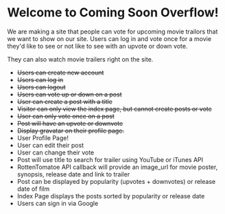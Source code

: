 Welcome to Coming Soon Overflow!
=

We are making a site that people can vote for upcoming movie trailors that we want to show on our site. Users can log in and vote once for a movie they'd like to see or not like to see with an upvote or down vote.

They can also watch movie trailers right on the site.

- ~~Users can create new account~~
- ~~Users can log in~~
- ~~Users can logout~~
- ~~Users can vote up or down on a post~~
- ~~User can create a post with a title~~
- ~~Visitor can only view the index page, but cannot create posts or vote~~
- ~~User can only vote once on a post~~
- ~~Post will have an upvote or downvote~~
- ~~Display gravatar on their profile page.~~
- User Profile Page! 
- User can edit their post
- User can change their vote
- Post will use title to search for trailer using YouTube or iTunes API
- RottenTomatoe API callback will provide an image_url for movie poster, synopsis, release date and link to trailer
- Post can be displayed by popularity (upvotes + downvotes) or release date of film
- Index Page displays the posts sorted by popularity or release date
- Users can sign in via Google
